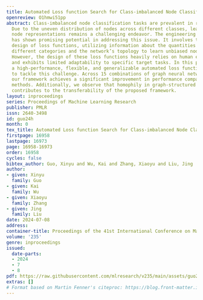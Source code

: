 ```yaml
---
title: Automated Loss function Search for Class-imbalanced Node Classification
openreview: O1hmwi51pp
abstract: Class-imbalanced node classification tasks are prevalent in real-world scenarios.
  Due to the uneven distribution of nodes across different classes, learning high-quality
  node representations remains a challenging endeavor. The engineering of loss functions
  has shown promising potential in addressing this issue. It involves the meticulous
  design of loss functions, utilizing information about the quantities of nodes in
  different categories and the network’s topology to learn unbiased node representations.
  However, the design of these loss functions heavily relies on human expert knowledge
  and exhibits limited adaptability to specific target tasks. In this paper, we introduce
  a high-performance, flexible, and generalizable automated loss function search framework
  to tackle this challenge. Across 15 combinations of graph neural networks and datasets,
  our framework achieves a significant improvement in performance compared to state-of-the-art
  methods. Additionally, we observe that homophily in graph-structured data significantly
  contributes to the transferability of the proposed framework.
layout: inproceedings
series: Proceedings of Machine Learning Research
publisher: PMLR
issn: 2640-3498
id: guo24h
month: 0
tex_title: Automated Loss function Search for Class-imbalanced Node Classification
firstpage: 16958
lastpage: 16973
page: 16958-16973
order: 16958
cycles: false
bibtex_author: Guo, Xinyu and Wu, Kai and Zhang, Xiaoyu and Liu, Jing
author:
- given: Xinyu
  family: Guo
- given: Kai
  family: Wu
- given: Xiaoyu
  family: Zhang
- given: Jing
  family: Liu
date: 2024-07-08
address:
container-title: Proceedings of the 41st International Conference on Machine Learning
volume: '235'
genre: inproceedings
issued:
  date-parts:
  - 2024
  - 7
  - 8
pdf: https://raw.githubusercontent.com/mlresearch/v235/main/assets/guo24h/guo24h.pdf
extras: []
# Format based on Martin Fenner's citeproc: https://blog.front-matter.io/posts/citeproc-yaml-for-bibliographies/
---
```

